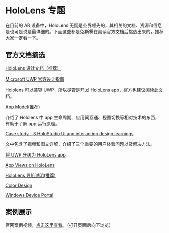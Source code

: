 # HoloLens 专题

在目前的 AR 设备中，HoloLens 无疑是业界领先的，其相关的文档、资源和信息是也可是说是最详细的。下面这些都是兔斯霁在阅读官方文档后挑选出来的，推荐大家一定看一下。

## 官方文档摘选

[HoloLens 设计文档（推荐）](https://developer.microsoft.com/en-us/windows/holographic/design)

[Microsoft UWP 官方设计指南](https://developer.microsoft.com/en-us/windows/apps/design)

Hololens 可以兼容 UWP，所以尽管是开发 HoloLens app，官方也建议阅读此文档。

[App Model(推荐)](https://developer.microsoft.com/en-us/windows/mixed-reality/app_model)

介绍了 Hololens 中 app 生命周期、应用间互通、视图切换等相对技术的东西，有助于了解 app 运行原理。

[Case study - 3 HoloStudio UI and interaction design learnings](https://developer.microsoft.com/en-us/windows/holographic/case_study_-_3_holostudio_ui_and_interaction_design_learnings)

文中包含了视频和图文详解，介绍了三个重要的用户体验问题以及解决方法。

[将 UWP 升级为 HoloLens app](https://developer.microsoft.com/en-us/windows/mixed-reality/updating_your_existing_universal_app_for_hololens)

[App Views on HoloLens](https://developer.microsoft.com/en-us/windows/mixed-reality/app_views)

[HoloLens 导航说明(推荐)](https://developer.microsoft.com/en-us/windows/mixed-reality/navigating_the_windows_mixed_reality_home)

[Color Design](https://developer.microsoft.com/en-us/windows/mixed-reality/color_design)

[Windows Device Portal](https://developer.microsoft.com/en-us/windows/mixed-reality/Using_the_Windows_Device_Portal.html)

## 案例展示

官网案例视频，[点击这里查看](https://www.microsoft.com/microsoft-hololens/en-us/developers)。（打开页面后向下浏览）